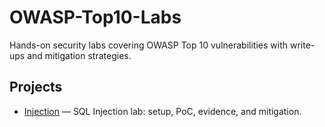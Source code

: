 # OWASP-Top10-Labs
Hands-on security labs covering OWASP Top 10 vulnerabilities with write-ups and mitigation strategies.


## Projects
- [Injection](./Injection) — SQL Injection lab: setup, PoC, evidence, and mitigation.
